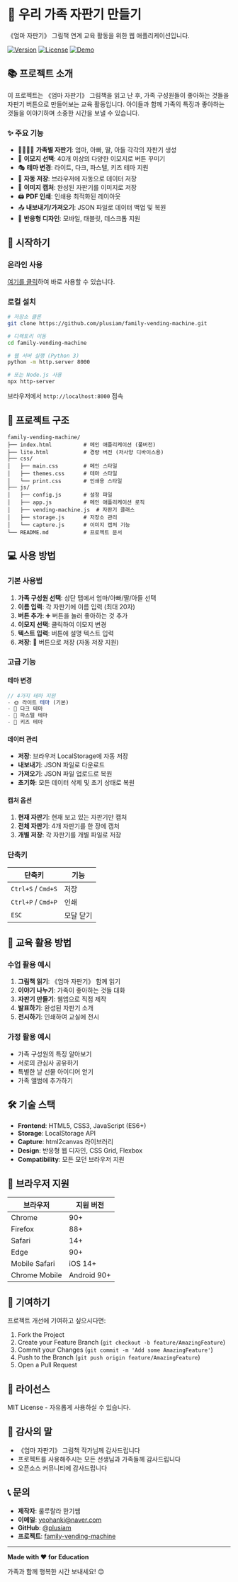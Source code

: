 # 🎰 우리 가족 자판기 만들기

《엄마 자판기》 그림책 연계 교육 활동을 위한 웹 애플리케이션입니다.

[![Version](https://img.shields.io/badge/version-2.0.0-blue.svg)](https://github.com/plusiam/family-vending-machine)
[![License](https://img.shields.io/badge/license-MIT-green.svg)](LICENSE)
[![Demo](https://img.shields.io/badge/demo-live-orange.svg)](https://plusiam.github.io/family-vending-machine/)

## 📚 프로젝트 소개

이 프로젝트는 《엄마 자판기》 그림책을 읽고 난 후, 가족 구성원들이 좋아하는 것들을 자판기 버튼으로 만들어보는 교육 활동입니다. 아이들과 함께 가족의 특징과 좋아하는 것들을 이야기하며 소중한 시간을 보낼 수 있습니다.

### ✨ 주요 기능

- 👨‍👩‍👧‍👦 **가족별 자판기**: 엄마, 아빠, 딸, 아들 각각의 자판기 생성
- 🎨 **이모지 선택**: 40개 이상의 다양한 이모지로 버튼 꾸미기
- 🎭 **테마 변경**: 라이트, 다크, 파스텔, 키즈 테마 지원
- 💾 **자동 저장**: 브라우저에 자동으로 데이터 저장
- 📸 **이미지 캡처**: 완성된 자판기를 이미지로 저장
- 🖨️ **PDF 인쇄**: 인쇄용 최적화된 레이아웃
- 📤 **내보내기/가져오기**: JSON 파일로 데이터 백업 및 복원
- 📱 **반응형 디자인**: 모바일, 태블릿, 데스크톱 지원

## 🚀 시작하기

### 온라인 사용

[여기를 클릭](https://plusiam.github.io/family-vending-machine/)하여 바로 사용할 수 있습니다.

### 로컬 설치

```bash
# 저장소 클론
git clone https://github.com/plusiam/family-vending-machine.git

# 디렉토리 이동
cd family-vending-machine

# 웹 서버 실행 (Python 3)
python -m http.server 8000

# 또는 Node.js 사용
npx http-server
```

브라우저에서 `http://localhost:8000` 접속

## 📁 프로젝트 구조

```
family-vending-machine/
├── index.html          # 메인 애플리케이션 (풀버전)
├── lite.html           # 경량 버전 (저사양 디바이스용)
├── css/
│   ├── main.css        # 메인 스타일
│   ├── themes.css      # 테마 스타일
│   └── print.css       # 인쇄용 스타일
├── js/
│   ├── config.js       # 설정 파일
│   ├── app.js          # 메인 애플리케이션 로직
│   ├── vending-machine.js  # 자판기 클래스
│   ├── storage.js      # 저장소 관리
│   └── capture.js      # 이미지 캡처 기능
└── README.md           # 프로젝트 문서
```

## 💻 사용 방법

### 기본 사용법

1. **가족 구성원 선택**: 상단 탭에서 엄마/아빠/딸/아들 선택
2. **이름 입력**: 각 자판기에 이름 입력 (최대 20자)
3. **버튼 추가**: ➕ 버튼을 눌러 좋아하는 것 추가
4. **이모지 선택**: 클릭하여 이모지 변경
5. **텍스트 입력**: 버튼에 설명 텍스트 입력
6. **저장**: 💾 버튼으로 저장 (자동 저장 지원)

### 고급 기능

#### 테마 변경
```javascript
// 4가지 테마 지원
- 🌞 라이트 테마 (기본)
- 🌙 다크 테마
- 🌸 파스텔 테마
- 🎈 키즈 테마
```

#### 데이터 관리
- **저장**: 브라우저 LocalStorage에 자동 저장
- **내보내기**: JSON 파일로 다운로드
- **가져오기**: JSON 파일 업로드로 복원
- **초기화**: 모든 데이터 삭제 및 초기 상태로 복원

#### 캡처 옵션
1. **현재 자판기**: 현재 보고 있는 자판기만 캡처
2. **전체 자판기**: 4개 자판기를 한 장에 캡처
3. **개별 저장**: 각 자판기를 개별 파일로 저장

### 단축키

| 단축키 | 기능 |
|--------|------|
| `Ctrl+S` / `Cmd+S` | 저장 |
| `Ctrl+P` / `Cmd+P` | 인쇄 |
| `ESC` | 모달 닫기 |

## 🎯 교육 활용 방법

### 수업 활용 예시

1. **그림책 읽기**: 《엄마 자판기》 함께 읽기
2. **이야기 나누기**: 가족이 좋아하는 것들 대화
3. **자판기 만들기**: 웹앱으로 직접 제작
4. **발표하기**: 완성된 자판기 소개
5. **전시하기**: 인쇄하여 교실에 전시

### 가정 활용 예시

- 가족 구성원의 특징 알아보기
- 서로의 관심사 공유하기
- 특별한 날 선물 아이디어 얻기
- 가족 앨범에 추가하기

## 🛠️ 기술 스택

- **Frontend**: HTML5, CSS3, JavaScript (ES6+)
- **Storage**: LocalStorage API
- **Capture**: html2canvas 라이브러리
- **Design**: 반응형 웹 디자인, CSS Grid, Flexbox
- **Compatibility**: 모든 모던 브라우저 지원

## 📱 브라우저 지원

| 브라우저 | 지원 버전 |
|---------|----------|
| Chrome | 90+ |
| Firefox | 88+ |
| Safari | 14+ |
| Edge | 90+ |
| Mobile Safari | iOS 14+ |
| Chrome Mobile | Android 90+ |

## 🤝 기여하기

프로젝트 개선에 기여하고 싶으시다면:

1. Fork the Project
2. Create your Feature Branch (`git checkout -b feature/AmazingFeature`)
3. Commit your Changes (`git commit -m 'Add some AmazingFeature'`)
4. Push to the Branch (`git push origin feature/AmazingFeature`)
5. Open a Pull Request

## 📄 라이선스

MIT License - 자유롭게 사용하실 수 있습니다.

## 🙏 감사의 말

- 《엄마 자판기》 그림책 작가님께 감사드립니다
- 프로젝트를 사용해주시는 모든 선생님과 가족들께 감사드립니다
- 오픈소스 커뮤니티에 감사드립니다

## 📞 문의

- **제작자**: 룰루랄라 한기쌤
- **이메일**: yeohanki@naver.com
- **GitHub**: [@plusiam](https://github.com/plusiam)
- **프로젝트**: [family-vending-machine](https://github.com/plusiam/family-vending-machine)

---

**Made with ❤️ for Education**

가족과 함께 행복한 시간 보내세요! 😊